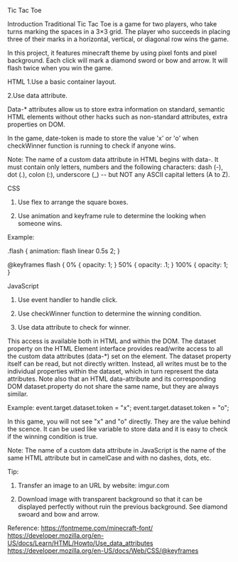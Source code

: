 Tic Tac Toe

Introduction 
Traditional Tic Tac Toe is a game for two players, who take turns marking the spaces in a 3×3 grid. The player who succeeds in placing three of their marks in a horizontal, vertical, or diagonal row wins the game. 

In this project, it features minecraft theme by using pixel fonts and pixel background. Each click will mark a diamond sword or bow and arrow. It will flash twice when you win the game.

HTML
1.Use a basic container layout.

2.Use data attribute. 

Data-* attributes allow us to store extra information on standard, semantic HTML elements without other hacks such as non-standard attributes, extra properties on DOM.

In the game, date-token is made to store the value 'x' or 'o' when checkWinner function is running to check if anyone wins.

Note: The name of a custom data attribute in HTML begins with data-. It must contain only letters, numbers and the following characters: dash (-), dot (.), colon (:), underscore (_) -- but NOT any ASCII capital letters (A to Z).


CSS
1. Use flex to arrange the square boxes.

2. Use animation and keyframe rule to determine the looking when someone wins.

Example: 

.flash {
  animation: flash linear 0.5s 2;
}

@keyframes flash {
	0% { opacity: 1; } 
	50% { opacity: .1; } 
	100% { opacity: 1; }

JavaScript
1. Use event handler to handle click.

2. Use checkWinner function to determine the winning condition.

3. Use data attribute to check for winner.

This access is available both in HTML and within the DOM. The dataset property on the HTML Element interface provides read/write access to all the custom data attributes (data-*) set on the element.  The dataset property itself can be read, but not directly written.  Instead, all writes must be to the individual properties within the dataset, which in turn represent the data attributes.   Note also that an HTML data-attribute and its corresponding DOM dataset.property do not share the same name, but they are always similar.

Example:
event.target.dataset.token = "x";
event.target.dataset.token = "o";

In this game, you will not see "x" and "o" directly. They are the value behind the scence. It can be used like variable to store data and it is easy to check if the winning condition is true.

Note: The name of a custom data attribute in JavaScript is the name of the same HTML attribute but in camelCase and with no dashes, dots, etc.

Tip:
1. Transfer an image to an URL by website: imgur.com

2. Download image with transparent background so that it can be displayed perfectly without ruin the previous background. See diamond swoard and bow and arrow.

Reference: 
https://fontmeme.com/minecraft-font/
https://developer.mozilla.org/en-US/docs/Learn/HTML/Howto/Use_data_attributes
https://developer.mozilla.org/en-US/docs/Web/CSS/@keyframes
